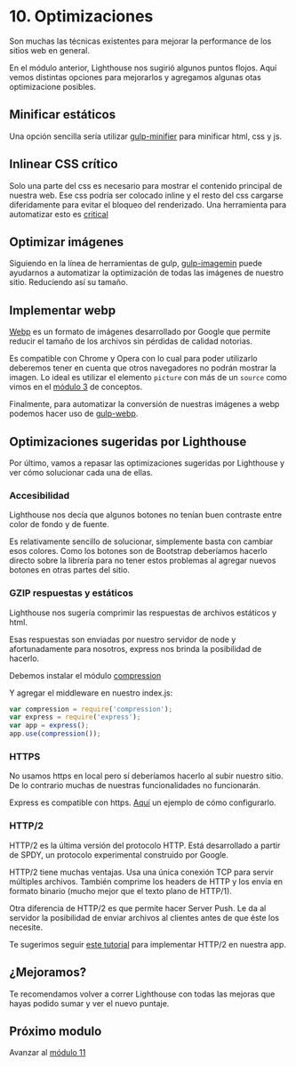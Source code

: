 # 10. Optimizaciones

Son muchas las técnicas existentes para mejorar la performance de los sitios web en general.

En el módulo anterior, Lighthouse nos sugirió algunos puntos flojos. Aquí vemos distintas opciones para mejorarlos y agregamos algunas otas optimizacione posibles.   

## Minificar estáticos
Una opción sencilla sería utilizar [gulp-minifier](https://www.npmjs.com/package/gulp-minifier) para minificar html, css y js.

## Inlinear CSS crítico
Solo una parte del css es necesario para mostrar el contenido principal de nuestra web. Ese css podría ser colocado inline y el resto del css cargarse diferidamente para evitar el bloqueo del renderizado.
Una herramienta para automatizar esto es [critical](https://github.com/addyosmani/critical)

## Optimizar imágenes
Siguiendo en la línea de herramientas de gulp, [gulp-imagemin](https://www.npmjs.com/package/gulp-imagemin) puede ayudarnos a automatizar la optimización de todas las imágenes de nuestro sitio. Reduciendo así su tamaño.

## Implementar webp
[Webp](https://developers.google.com/speed/webp/) es un formato de imágenes desarrollado por Google que permite reducir el tamaño de los archivos sin pérdidas de calidad notorias.

Es compatible con Chrome y Opera con lo cual para poder utilizarlo deberemos tener en cuenta que otros navegadores no podrán mostrar la imagen. Lo ideal es utilizar el elemento `picture` con más de un `source` como vimos en el [módulo 3](./03-conceptos#progressive-enhancement) de conceptos.

Finalmente, para automatizar la conversión de nuestras imágenes a webp podemos hacer uso de [gulp-webp](https://www.npmjs.com/package/gulp-webp).

## Optimizaciones sugeridas por Lighthouse

Por último, vamos a repasar las optimizaciones sugeridas por Lighthouse y ver cómo solucionar cada una de ellas.

### Accesibilidad
Lighthouse nos decía que algunos botones no tenían buen contraste entre color de fondo y de fuente.

Es relativamente sencillo de solucionar, simplemente basta con cambiar esos colores. Como los botones son de Bootstrap deberíamos hacerlo directo sobre la librería para no tener estos problemas al agregar nuevos botones en otras partes del sitio.

### GZIP respuestas y estáticos
Lighthouse nos sugería comprimir las respuestas de archivos estáticos y html.

Esas respuestas son enviadas por nuestro servidor de node y afortunadamente para nosotros, express nos brinda la posibilidad de hacerlo.

Debemos instalar el módulo [compression](https://www.npmjs.com/package/compression)

Y agregar el middleware en nuestro index.js:
```js
var compression = require('compression');
var express = require('express');
var app = express();
app.use(compression());
```

### HTTPS
No usamos https en local pero sí deberíamos hacerlo al subir nuestro sitio. De lo contrario muchas de nuestras funcionalidades no funcionarán.

Express es compatible con https. [Aquí](http://blog.mgechev.com/2014/02/19/create-https-tls-ssl-application-with-express-nodejs/) un ejemplo de cómo configurarlo.

### HTTP/2
HTTP/2 es la última versión del protocolo HTTP. Está desarrollado a partir de SPDY, un protocolo experimental construido por Google.

HTTP/2 tiene muchas ventajas. Usa una única conexión TCP para servir múltiples archivos. También comprime los headers de HTTP y los envía en formato binario (mucho mejor que el texto plano de HTTP/1).

Otra diferencia de HTTP/2 es que permite hacer Server Push. Le da al servidor la posibilidad de enviar archivos al clientes antes de que éste los necesite.

Te sugerimos seguir [este tutorial](http://ivanjov.com/running-express-koa-and-hapi-on-http-2/) para implementar HTTP/2 en nuestra app.


## ¿Mejoramos?
Te recomendamos volver a correr Lighthouse con todas las mejoras que hayas podido sumar y ver el nuevo puntaje.

## Próximo modulo
Avanzar al [módulo 11](../11-links)